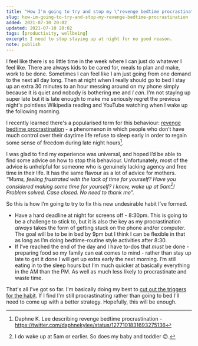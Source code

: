 ```yaml
---
title: "How I'm going to try and stop my \"revenge bedtime procrastination\""
slug: how-im-going-to-try-and-stop-my-revenge-bedtime-procrastination
added: 2021-07-10 20:02
updated: 2021-07-10 20:02
tags: [productivity, wellbeing]
excerpt: I need to stop staying up at night for no good reason.
note: publish
---
```


I feel like there is so little time in the week where I can just do whatever I feel like. There are always kids to be cared for, meals to plan and make, work to be done. Sometimes I can feel like I am just going from one demand to the next all day long. Then at night when I really should go to bed I stay up an extra 30 minutes to an hour messing around on my phone simply because it is quiet and nobody is bothering me and *I can*. I'm not staying up super late but it is late enough to make me seriously regret the previous night's pointless Wikipedia reading and YouTube watching when I wake up the following morning.

I recently learned there's a popularised term for this behaviour: [revenge bedtime procrastination](https://nesslabs.com/revenge-bedtime-procrastination) - a phenomenon in which people who don’t have much control over their daytime life refuse to sleep early in order to regain some sense of freedom during late night hours[^1]. 

I was glad to find my experience was universal, and hoped I’d be able to find some advice on how to stop this behaviour. Unfortunately, most of the advice is unhelpful for someone who is genuinely lacking agency and free time in their life. It has the same flavour as a lot of advice for mothers. *“Mums, feeling frustrated with the lack of time for yourself? Have you considered making some time for yourself? I know, wake up at 5am[^2]! Problem solved. Case closed. No need to thank me”.*

So this is how I’m going to try to fix this new undesirable habit I’ve formed. 

- Have a hard deadline at night for screens off - 8:30pm. This is going to be a challenge to stick to, but it is also the key as my procrastination *always* takes the form of getting stuck on the phone and/or computer. The goal will be to be in bed by 9pm but I think I can be flexible in that as long as I’m doing bedtime-routine style activities after 8:30.
- If I’ve reached the end of the day and I have to-dos that *must* be done - preparing food so my family can eat comes to mind - rather than stay up late to get it done I will get up extra early the next morning. I’m still eating in to the sleep hours but I’m much quicker at basically everything in the AM than the PM. As well as much less likely to procrastinate and waste time.

That's all I've got so far. I'm basically doing my best to [cut out the triggers for the habit](https://jamesclear.com/how-to-break-a-bad-habit). If I find I'm still procrastinating rather than going to bed I'll need to come up with a better strategy. Hopefully, this will be enough.

[^1]: Daphne K. Lee describing revenge bedtime procrastination - https://twitter.com/daphnekylee/status/1277101831693275136
[^2]: I do wake up at 5am or earlier. So does my baby and toddler 🙃.
